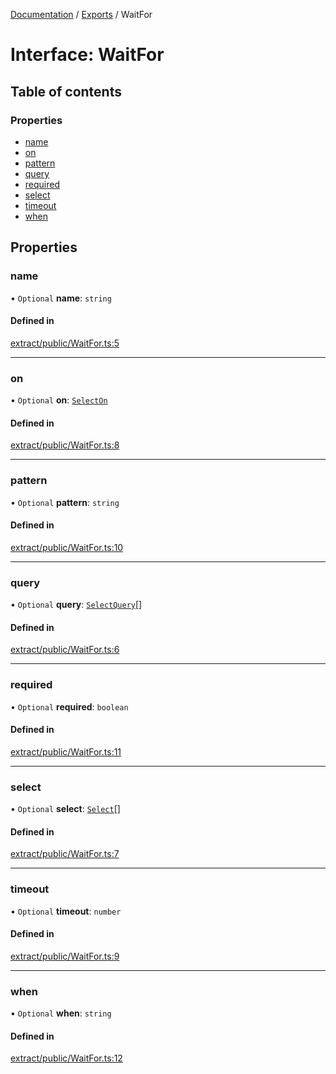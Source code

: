 [Documentation](../README.md) / [Exports](../modules.md) / WaitFor

# Interface: WaitFor

## Table of contents

### Properties

- [name](WaitFor.md#name)
- [on](WaitFor.md#on)
- [pattern](WaitFor.md#pattern)
- [query](WaitFor.md#query)
- [required](WaitFor.md#required)
- [select](WaitFor.md#select)
- [timeout](WaitFor.md#timeout)
- [when](WaitFor.md#when)

## Properties

### name

• `Optional` **name**: `string`

#### Defined in

[extract/public/WaitFor.ts:5](https://github.com/dtempx/syphonx-core/blob/f3a2392/extract/public/WaitFor.ts#L5)

___

### on

• `Optional` **on**: [`SelectOn`](../modules.md#selecton)

#### Defined in

[extract/public/WaitFor.ts:8](https://github.com/dtempx/syphonx-core/blob/f3a2392/extract/public/WaitFor.ts#L8)

___

### pattern

• `Optional` **pattern**: `string`

#### Defined in

[extract/public/WaitFor.ts:10](https://github.com/dtempx/syphonx-core/blob/f3a2392/extract/public/WaitFor.ts#L10)

___

### query

• `Optional` **query**: [`SelectQuery`](../modules.md#selectquery)[]

#### Defined in

[extract/public/WaitFor.ts:6](https://github.com/dtempx/syphonx-core/blob/f3a2392/extract/public/WaitFor.ts#L6)

___

### required

• `Optional` **required**: `boolean`

#### Defined in

[extract/public/WaitFor.ts:11](https://github.com/dtempx/syphonx-core/blob/f3a2392/extract/public/WaitFor.ts#L11)

___

### select

• `Optional` **select**: [`Select`](Select.md)[]

#### Defined in

[extract/public/WaitFor.ts:7](https://github.com/dtempx/syphonx-core/blob/f3a2392/extract/public/WaitFor.ts#L7)

___

### timeout

• `Optional` **timeout**: `number`

#### Defined in

[extract/public/WaitFor.ts:9](https://github.com/dtempx/syphonx-core/blob/f3a2392/extract/public/WaitFor.ts#L9)

___

### when

• `Optional` **when**: `string`

#### Defined in

[extract/public/WaitFor.ts:12](https://github.com/dtempx/syphonx-core/blob/f3a2392/extract/public/WaitFor.ts#L12)
